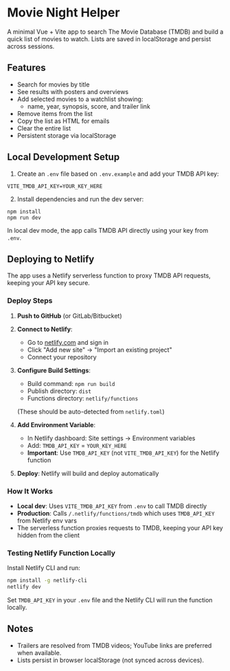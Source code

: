 # Movie Night Helper

A minimal Vue + Vite app to search The Movie Database (TMDB) and build a quick list of movies to watch. Lists are saved in localStorage and persist across sessions.

## Features

- Search for movies by title
- See results with posters and overviews
- Add selected movies to a watchlist showing:
  - name, year, synopsis, score, and trailer link
- Remove items from the list
- Copy the list as HTML for emails
- Clear the entire list
- Persistent storage via localStorage

## Local Development Setup

1. Create an `.env` file based on `.env.example` and add your TMDB API key:

```
VITE_TMDB_API_KEY=YOUR_KEY_HERE
```

2. Install dependencies and run the dev server:

```
npm install
npm run dev
```

In local dev mode, the app calls TMDB API directly using your key from `.env`.

## Deploying to Netlify

The app uses a Netlify serverless function to proxy TMDB API requests, keeping your API key secure.

### Deploy Steps

1. **Push to GitHub** (or GitLab/Bitbucket)

2. **Connect to Netlify**:
   - Go to [netlify.com](https://netlify.com) and sign in
   - Click "Add new site" → "Import an existing project"
   - Connect your repository

3. **Configure Build Settings**:
   - Build command: `npm run build`
   - Publish directory: `dist`
   - Functions directory: `netlify/functions`
   
   (These should be auto-detected from `netlify.toml`)

4. **Add Environment Variable**:
   - In Netlify dashboard: Site settings → Environment variables
   - Add: `TMDB_API_KEY` = `YOUR_KEY_HERE`
   - **Important**: Use `TMDB_API_KEY` (not `VITE_TMDB_API_KEY`) for the Netlify function

5. **Deploy**: Netlify will build and deploy automatically

### How It Works

- **Local dev**: Uses `VITE_TMDB_API_KEY` from `.env` to call TMDB directly
- **Production**: Calls `/.netlify/functions/tmdb` which uses `TMDB_API_KEY` from Netlify env vars
- The serverless function proxies requests to TMDB, keeping your API key hidden from the client

### Testing Netlify Function Locally

Install Netlify CLI and run:

```bash
npm install -g netlify-cli
netlify dev
```

Set `TMDB_API_KEY` in your `.env` file and the Netlify CLI will run the function locally.

## Notes

- Trailers are resolved from TMDB videos; YouTube links are preferred when available.
- Lists persist in browser localStorage (not synced across devices).
